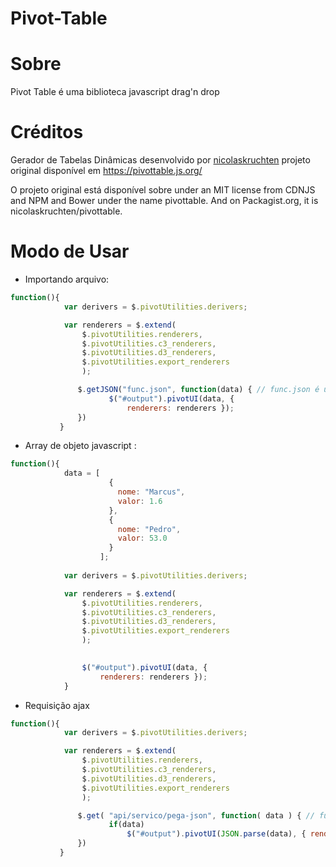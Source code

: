 # Pivot-Table

# Sobre
Pivot Table é uma biblioteca javascript drag'n drop   

# Créditos
Gerador de Tabelas Dinâmicas desenvolvido por [nicolaskruchten](https://github.com/nicolaskruchten/pivottable)
projeto original disponível em https://pivottable.js.org/

O projeto original está disponível sobre under an MIT license from CDNJS and NPM and Bower under the name pivottable. And on Packagist.org, it is nicolaskruchten/pivottable.


# Modo de Usar

* Importando arquivo: 

```javascript
function(){
            var derivers = $.pivotUtilities.derivers;

            var renderers = $.extend(
                $.pivotUtilities.renderers,
                $.pivotUtilities.c3_renderers,
                $.pivotUtilities.d3_renderers,
                $.pivotUtilities.export_renderers
                );

               $.getJSON("func.json", function(data) { // func.json é um arqivo.json
                      $("#output").pivotUI(data, {
                          renderers: renderers });
               })
           }
```

* Array de objeto javascript : 

```javascript
function(){
            data = [
                      {
                        nome: "Marcus", 
                        valor: 1.6
                      },
                      {
                        nome: "Pedro", 
                        valor: 53.0
                      }
                    ];
                    
            var derivers = $.pivotUtilities.derivers;

            var renderers = $.extend(
                $.pivotUtilities.renderers,
                $.pivotUtilities.c3_renderers,
                $.pivotUtilities.d3_renderers,
                $.pivotUtilities.export_renderers
                );

              
                $("#output").pivotUI(data, {
                    renderers: renderers });
            }
```
* Requisição ajax

```javascript
function(){
            var derivers = $.pivotUtilities.derivers;

            var renderers = $.extend(
                $.pivotUtilities.renderers,
                $.pivotUtilities.c3_renderers,
                $.pivotUtilities.d3_renderers,
                $.pivotUtilities.export_renderers
                );

               $.get( "api/servico/pega-json", function( data ) { // func.json é um arqivo.json
                      if(data)
                          $("#output").pivotUI(JSON.parse(data), { renderers: renderers });
               })
           }
```
